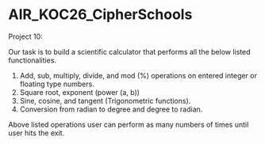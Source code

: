 # AIR_KOC26_CipherSchools

Project 10:

Our task is to build a scientific calculator that performs all the below listed functionalities.
1.	Add, sub, multiply, divide, and mod (%) operations on entered integer or floating type numbers.
2.	Square root, exponent (power (a, b))
3.	Sine, cosine, and tangent (Trigonometric functions).
4.	Conversion from radian to degree and degree to radian.

Above listed operations user can perform as many numbers of times until user hits the exit.

